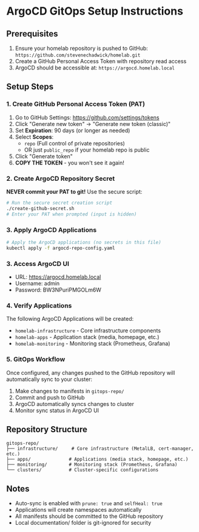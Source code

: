 # ArgoCD GitOps Setup Instructions

## Prerequisites
1. Ensure your homelab repository is pushed to GitHub: `https://github.com/stevenechadwick/homelab.git`
2. Create a GitHub Personal Access Token with repository read access
3. ArgoCD should be accessible at: `https://argocd.homelab.local`

## Setup Steps

### 1. Create GitHub Personal Access Token (PAT)
1. Go to GitHub Settings: https://github.com/settings/tokens
2. Click "Generate new token" → "Generate new token (classic)"
3. Set **Expiration**: 90 days (or longer as needed)
4. Select **Scopes**:
   - `repo` (Full control of private repositories)
   - OR just `public_repo` if your homelab repo is public
5. Click "Generate token"
6. **COPY THE TOKEN** - you won't see it again!

### 2. Create ArgoCD Repository Secret
**NEVER commit your PAT to git!** Use the secure script:

```bash
# Run the secure secret creation script
./create-github-secret.sh
# Enter your PAT when prompted (input is hidden)
```

### 3. Apply ArgoCD Applications
```bash
# Apply the ArgoCD applications (no secrets in this file)
kubectl apply -f argocd-repo-config.yaml
```

### 3. Access ArgoCD UI
- URL: https://argocd.homelab.local
- Username: admin
- Password: BW3NPuriPMGOLm6W

### 4. Verify Applications
The following ArgoCD Applications will be created:
- `homelab-infrastructure` - Core infrastructure components
- `homelab-apps` - Application stack (media, homepage, etc.)
- `homelab-monitoring` - Monitoring stack (Prometheus, Grafana)

### 5. GitOps Workflow
Once configured, any changes pushed to the GitHub repository will automatically sync to your cluster:

1. Make changes to manifests in `gitops-repo/`
2. Commit and push to GitHub
3. ArgoCD automatically syncs changes to cluster
4. Monitor sync status in ArgoCD UI

## Repository Structure
```
gitops-repo/
├── infrastructure/     # Core infrastructure (MetalLB, cert-manager, etc.)
├── apps/              # Applications (media stack, homepage, etc.)
├── monitoring/        # Monitoring stack (Prometheus, Grafana)
└── clusters/          # Cluster-specific configurations
```

## Notes
- Auto-sync is enabled with `prune: true` and `selfHeal: true`
- Applications will create namespaces automatically
- All manifests should be committed to the GitHub repository
- Local documentation/ folder is git-ignored for security